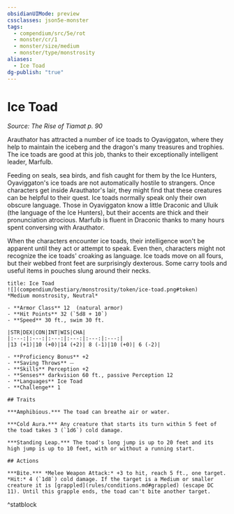 ```yaml
---
obsidianUIMode: preview
cssclasses: json5e-monster
tags:
  - compendium/src/5e/rot
  - monster/cr/1
  - monster/size/medium
  - monster/type/monstrosity
aliases:
  - Ice Toad
dg-publish: "true"
---
```

# Ice Toad
*Source: The Rise of Tiamat p. 90*  

Arauthator has attracted a number of ice toads to Oyaviggaton, where they help to maintain the iceberg and the dragon's many treasures and trophies. The ice toads are good at this job, thanks to their exceptionally intelligent leader, Marfulb.

Feeding on seals, sea birds, and fish caught for them by the Ice Hunters, Oyaviggaton's ice toads are not automatically hostile to strangers. Once characters get inside Arauthator's lair, they might find that these creatures can be helpful to their quest. Ice toads normally speak only their own obscure language. Those in Oyaviggaton know a little Draconic and Uluik (the language of the Ice Hunters), but their accents are thick and their pronunciation atrocious. Marfulb is fluent in Draconic thanks to many hours spent conversing with Arauthator.

When the characters encounter ice toads, their intelligence won't be apparent until they act or attempt to speak. Even then, characters might not recognize the ice toads' croaking as language. Ice toads move on all fours, but their webbed front feet are surprisingly dexterous. Some carry tools and useful items in pouches slung around their necks.

```ad-statblock
title: Ice Toad
![](compendium/bestiary/monstrosity/token/ice-toad.png#token)
*Medium monstrosity, Neutral*

- **Armor Class** 12  (natural armor)
- **Hit Points** 32 (`5d8 + 10`)
- **Speed** 30 ft., swim 30 ft.

|STR|DEX|CON|INT|WIS|CHA|
|:---:|:---:|:---:|:---:|:---:|:---:|
|13 (+1)|10 (+0)|14 (+2)| 8 (-1)|10 (+0)| 6 (-2)|

- **Proficiency Bonus** +2
- **Saving Throws** ⏤
- **Skills** Perception +2
- **Senses** darkvision 60 ft., passive Perception 12
- **Languages** Ice Toad
- **Challenge** 1

## Traits

***Amphibious.*** The toad can breathe air or water.

***Cold Aura.*** Any creature that starts its turn within 5 feet of the toad takes 3 (`1d6`) cold damage.

***Standing Leap.*** The toad's long jump is up to 20 feet and its high jump is up to 10 feet, with or without a running start.

## Actions

***Bite.*** *Melee Weapon Attack:* +3 to hit, reach 5 ft., one target. *Hit:* 4 (`1d8`) cold damage. If the target is a Medium or smaller creature it is [grappled](rules/conditions.md#grappled) (escape DC 11). Until this grapple ends, the toad can't bite another target.
```
^statblock
